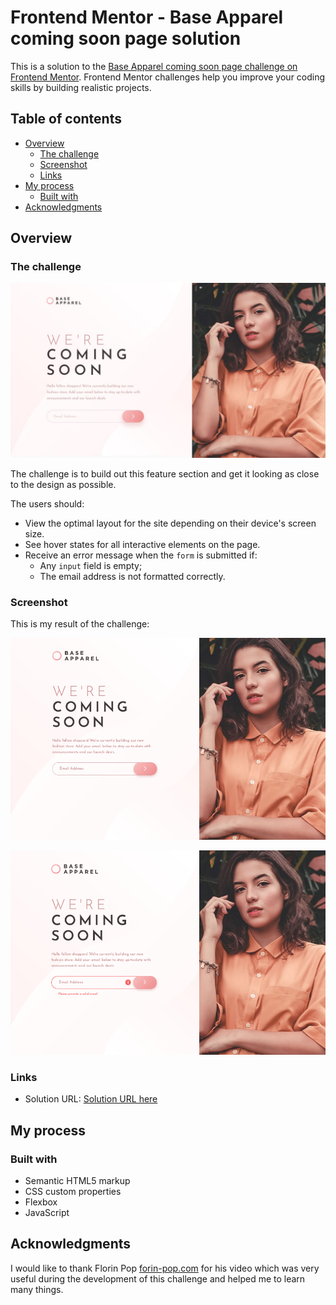 # Frontend Mentor - Base Apparel coming soon page solution

This is a solution to the [Base Apparel coming soon page challenge on Frontend Mentor](https://www.frontendmentor.io/challenges/base-apparel-coming-soon-page-5d46b47f8db8a7063f9331a0). Frontend Mentor challenges help you improve your coding skills by building realistic projects. 

## Table of contents

- [Overview](#overview)
  - [The challenge](#the-challenge)
  - [Screenshot](#screenshot)
  - [Links](#links)
- [My process](#my-process)
  - [Built with](#built-with)
- [Acknowledgments](#acknowledgments)

## Overview

### The challenge

![](design/desktop-design.jpg)

The challenge is to build out this feature section and get it looking as close to the design as possible.

The users should:

- View the optimal layout for the site depending on their device's screen size.
- See hover states for all interactive elements on the page.
- Receive an error message when the `form` is submitted if:
  - Any `input` field is empty;
  - The email address is not formatted correctly.

### Screenshot

This is my result of the challenge:

![](images/my-screenshot.png)

![](images/my-screenshot-active-states.png)



### Links

- Solution URL: [Solution URL here](https://github.com/millenevprado/frontend-mentor-challenges/blob/main/base-apparel-coming-soon-master/index.html)

## My process

### Built with

- Semantic HTML5 markup
- CSS custom properties
- Flexbox
- JavaScript

## Acknowledgments

I would like to thank Florin Pop [forin-pop.com](https://www.florin-pop.com/) for his video which was very useful during the development of this challenge and helped me to learn many things.


